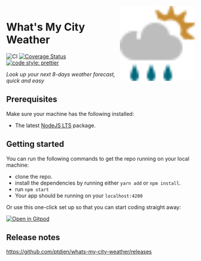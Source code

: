 <img src="public/logo.svg" height="200px" align="right"/>

# What's My City Weather
![CI](https://github.com/ptdien/whats-my-city-weather/workflows/CI/badge.svg) [![Coverage Status](https://coveralls.io/repos/github/ptdien/whats-my-city-weather/badge.svg?branch=main)](https://coveralls.io/github/ptdien/whats-my-city-weather?branch=main) [![code style: prettier](https://img.shields.io/badge/code_style-prettier-ff69b4.svg)](https://github.com/prettier/prettier)

_Look up your next 8-days weather forecast, quick and easy_

## Prerequisites

Make sure your machine has the following installed:

- The latest [NodeJS LTS](https://nodejs.org/en/) package.

## Getting started

You can run the following commands to get the repo running on your local machine:

- clone the repo.
- install the dependencies by running either `yarn add` or `npm install`.
- run `npm start`
- Your app should be running on your `localhost:4200`


Or use this one-click set up so that you can start coding straight away:

[![Open in Gitpod](https://gitpod.io/button/open-in-gitpod.svg)](https://gitpod.io/from-referrer/)

## Release notes

https://github.com/ptdien/whats-my-city-weather/releases
